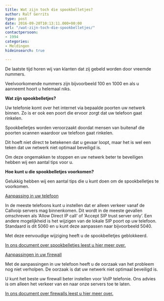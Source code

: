 ```yaml
---
title: Wat zijn toch die spookbelletjes?
author: Ralf Gerrits
type: post
date: 2016-09-20T10:13:11.000+00:00
url: "/wat-zijn-toch-die-spookbelletjes/"
contactpersoon:
- 1994
categories:
- Meldingen
hideinsearch: true

---
```

De laatste tijd horen wij van klanten dat zij gebeld worden door vreemde nummers.

Veelvoorkomende nummers zijn bijvoorbeeld 100 en 1000 en als u aanneemt hoort u helemaal niks.

<!--more-->

**Wat zijn spookbelletjes?**

Uw telefonie komt over het internet via bepaalde poorten uw netwerk binnen. Zo is er ook een poort die ervoor zorgt dat uw telefoon gaat rinkelen.

Spookbelletjes worden veroorzaakt doordat mensen van buitenaf die poorten scannen waardoor uw telefoon gaat rinkelen.

Dit hoeft niet direct te betekenen dat u gevaar loopt, maar het is wel een teken dat uw netwerk niet optimaal beveiligd is.

Om deze ongemakken te stoppen en uw netwerk beter te beveiligen hebben wij een aantal tips voor u.

**Hoe kunt u die spookbelletjes voorkomen?**

Gelukkig hebben wij een aantal tips die u kunt doen om de spookbelletjes te voorkomen.

<u>Aanpassing in uw telefoon</u>

In de meeste telefoons kunt u instellen dat er alleen verkeer vanaf de Callvoip servers mag binnenkomen. Dit wordt in de meeste gevallen omschreven als &#8216;Allow Direct IP call&#8217; of &#8216;Accept SIP trust server only&#8217;. Een andere mogelijkheid is het wijzigen van de lokale SIP poort op uw telefoon. Standaard is dit 5060 en u kunt deze aanpassen naar bijvoorbeeld 5040.

Met deze eenvoudige wijziging heeft u de spookbelletjes geblokkeerd.

<a href="https://www.simmpl.nl/downloads/Simmpl_technote_voorkomen_spookbelletjes.pdf" target="_blank">In ons document over spookbelletjes leest u hier meer over.</a>

<u>Aanpassingen in uw firewall</u>

Met de aanpassingen in uw telefoon heeft u de oorzaak van het probleem nog niet verholpen. De oorzaak is dat uw netwerk niet optimaal beveiligd is.

U kunt het beste uw firewall beter instellen voor VoIP telefonie. Ons advies is om alleen het verkeer van en naar onze servers toe te laten.

<a href="https://www.simmpl.nl/downloads/Simmpl_Router-en-Firewall-Issues.pdf" target="_blank">In ons document over firewalls leest u hier meer over.</a>